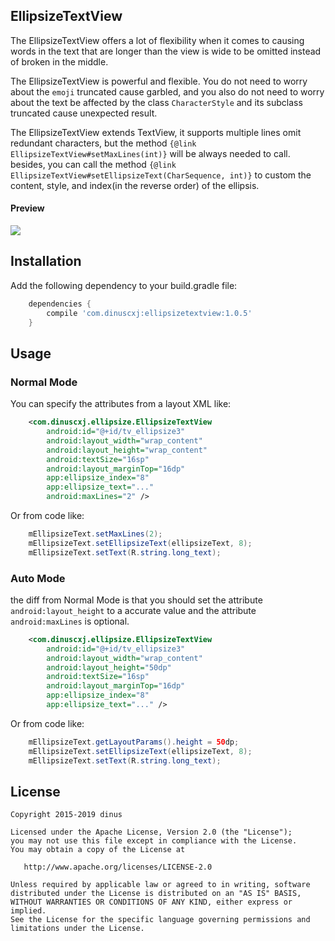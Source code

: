 ## EllipsizeTextView

The EllipsizeTextView offers a lot of flexibility when it comes to causing 
words in the text that are longer than the view is wide to be omitted 
instead of broken in the middle. 

The EllipsizeTextView is powerful and flexible. You do not need to worry 
about the `emoji` truncated cause garbled, and you also do not need to worry 
about the text be affected by the class `CharacterStyle` and its subclass
truncated cause unexpected result. 

The EllipsizeTextView extends TextView, it supports multiple lines omit
redundant characters, but the method `{@link EllipsizeTextView#setMaxLines(int)}` 
will be always needed to call. besides, you can call the method
`{@link EllipsizeTextView#setEllipsizeText(CharSequence, int)}` to custom 
the content, style, and index(in the reverse order) of the ellipsis.
#### Preview
![](https://raw.githubusercontent.com/dinuscxj/EllipsizeTextView/master/Preview/EllipsizeTextView.gif?width=300)

## Installation

Add the following dependency to your build.gradle file:
```gradle
    dependencies {
        compile 'com.dinuscxj:ellipsizetextview:1.0.5'
    }
```

## Usage

### Normal Mode 
You can specify the attributes from a layout XML like:
```xml
    <com.dinuscxj.ellipsize.EllipsizeTextView
        android:id="@+id/tv_ellipsize3"
        android:layout_width="wrap_content"
        android:layout_height="wrap_content"
        android:textSize="16sp"
        android:layout_marginTop="16dp"
        app:ellipsize_index="8"
        app:ellipsize_text="..."
        android:maxLines="2" />
```
Or from code like:

```java
    mEllipsizeText.setMaxLines(2);
    mEllipsizeText.setEllipsizeText(ellipsizeText, 8);
    mEllipsizeText.setText(R.string.long_text);
```

### Auto Mode
the diff from Normal Mode is that you should set the attribute `android:layout_height` 
to a accurate value and the attribute `android:maxLines` is optional.
   
```xml
    <com.dinuscxj.ellipsize.EllipsizeTextView
        android:id="@+id/tv_ellipsize3"
        android:layout_width="wrap_content"
        android:layout_height="50dp"
        android:textSize="16sp"
        android:layout_marginTop="16dp"
        app:ellipsize_index="8"
        app:ellipsize_text="..." />
```

Or from code like:

```java
    mEllipsizeText.getLayoutParams().height = 50dp;
    mEllipsizeText.setEllipsizeText(ellipsizeText, 8);
    mEllipsizeText.setText(R.string.long_text);
```
 
## License

    Copyright 2015-2019 dinus

    Licensed under the Apache License, Version 2.0 (the "License");
    you may not use this file except in compliance with the License.
    You may obtain a copy of the License at

       http://www.apache.org/licenses/LICENSE-2.0

    Unless required by applicable law or agreed to in writing, software
    distributed under the License is distributed on an "AS IS" BASIS,
    WITHOUT WARRANTIES OR CONDITIONS OF ANY KIND, either express or implied.
    See the License for the specific language governing permissions and
    limitations under the License.
